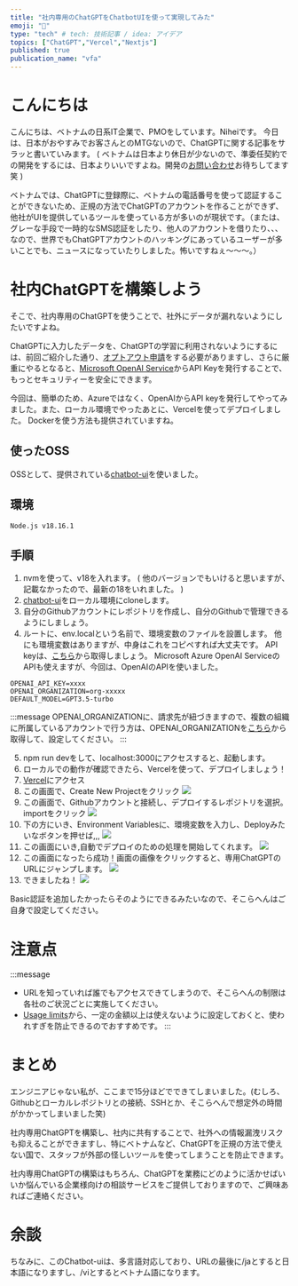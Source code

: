 ```yaml
---
title: "社内専用のChatGPTをChatbotUIを使って実現してみた"
emoji: "👻"
type: "tech" # tech: 技術記事 / idea: アイデア
topics: ["ChatGPT","Vercel","Nextjs"]
published: true
publication_name: "vfa"
---
```


# こんにちは
こんにちは、ベトナムの日系IT企業で、PMOをしています。Niheiです。
今日は、日本がおやすみでお客さんとのMTGないので、ChatGPTに関する記事をサラッと書いていみます。
( ベトナムは日本より休日が少ないので、準委任契約での開発をするには、日本よりいいですよね。開発の[お問い合わせ](https://www.vitalify.asia/)お待ちしてます 笑 )

ベトナムでは、ChatGPTに登録際に、ベトナムの電話番号を使って認証することができないため、正規の方法でChatGPTのアカウントを作ることができず、他社がUIを提供しているツールを使っている方が多いのが現状です。（または、グレーな手段で一時的なSMS認証をしたり、他人のアカウントを借りたり、、、なので、世界でもChatGPTアカウントのハッキングにあっているユーザーが多いことでも、ニュースになっていたりしました。怖いですねぇ〜〜〜。）

# 社内ChatGPTを構築しよう
そこで、社内専用のChatGPTを使うことで、社外にデータが漏れないようにしたいですよね。

ChatGPTに入力したデータを、ChatGPTの学習に利用されないようにするには、前回ご紹介した通り、[オプトアウト申請](https://zenn.dev/vfa/articles/7b18deeb385e41)をする必要がありますし、さらに厳重にやるとなると、[Microsoft OpenAI Service](https://azure.microsoft.com/en-us/products/cognitive-services/openai-service)からAPI Keyを発行することで、もっとセキュリティーを安全にできます。

今回は、簡単のため、Azureではなく、OpenAIからAPI keyを発行してやってみました。また、ローカル環境でやったあとに、Vercelを使ってデプロイしました。
Dockerを使う方法も提供されていますね。

## 使ったOSS

OSSとして、提供されている[chatbot-ui](https://github.com/mckaywrigley/chatbot-ui)を使いました。

## 環境
```
Node.js v18.16.1
```

## 手順

1. nvmを使って、v18を入れます。
( 他のバージョンでもいけると思いますが、記載なかったので、最新の18をいれました。 )
2. [chatbot-ui](https://github.com/mckaywrigley/chatbot-ui)をローカル環境にcloneします。
3. 自分のGithubアカウントにレポジトリを作成し、自分のGithubで管理できるようにしましょう。
4. ルートに、env.localという名前で、環境変数のファイルを設置します。
他にも環境変数はありますが、中身はこれをコピペすれば大丈夫です。
API keyは、[こちら](https://platform.openai.com/account/api-keys)から取得しましょう。
Microsoft Azure OpenAI ServiceのAPIも使えますが、今回は、OpenAIのAPIを使いました。
```plain:env.local
OPENAI_API_KEY=xxxx
OPENAI_ORGANIZATION=org-xxxxx
DEFAULT_MODEL=GPT3.5-turbo
```

:::message
OPENAI_ORGANIZATIONに、請求先が紐づきますので、複数の組織に所属しているアカウントで行う方は、OPENAI_ORGANIZATIONを[こちら](https://platform.openai.com/account/org-settings)から取得して、設定してください。
:::

5. npm run devをして、localhost:3000にアクセスすると、起動します。
6. ローカルでの動作が確認できたら、Vercelを使って、デプロイしましょう！
7. [Vercel](https://vercel.com/)にアクセス
8. この画面で、Create New Projectをクリック
![](https://storage.googleapis.com/zenn-user-upload/9e6eef21c00a-20230721.png)
9. この画面で、Githubアカウントと接続し、デプロイするレポジトリを選択。importをクリック
![](https://storage.googleapis.com/zenn-user-upload/b7e0d10ce1f0-20230721.png)
10. 下の方にいき、Environment Variablesに、環境変数を入力し、Deployみたいなボタンを押せば,,,
![](https://storage.googleapis.com/zenn-user-upload/9d570e49a6cf-20230721.png)
11. この画面にいき,自動でデプロイのための処理を開始してくれます。
![](https://storage.googleapis.com/zenn-user-upload/2dd397be05f5-20230721.png)
12. この画面になったら成功！画面の画像をクリックすると、専用ChatGPTのURLにジャンプします。
![](https://storage.googleapis.com/zenn-user-upload/35048a1a241c-20230721.png)
13. できましたね！
![](https://storage.googleapis.com/zenn-user-upload/fa795e147e86-20230721.png)

Basic認証を追加したかったらそのようにできるみたいなので、そこらへんはご自身で設定してください。

# 注意点
:::message
- URLを知っていれば誰でもアクセスできてしまうので、そこらへんの制限は各社のご状況ごとに実施してください。
- [Usage limits](https://platform.openai.com/account/billing/limits)から、一定の金額以上は使えないように設定しておくと、使われすぎを防止できるのでおすすめです。
:::

# まとめ
エンジニアじゃない私が、ここまで15分ほどでできてしまいました。(むしろ、Githubとローカルレポジトリとの接続、SSHとか、そこらへんで想定外の時間がかかってしまいました笑)

社内専用ChatGPTを構築し、社内に共有することで、社外への情報漏洩リスクも抑えることができますし、特にベトナムなど、ChatGPTを正規の方法で使えない国で、スタッフが外部の怪しいツールを使ってしまうことを防止できます。

社内専用ChatGPTの構築はもちろん、ChatGPTを業務にどのように活かせばいいか悩んでいる企業様向けの相談サービスをご提供しておりますので、ご興味あればご連絡ください。

# 余談
ちなみに、このChatbot-uiは、多言語対応しており、URLの最後に/jaとすると日本語になりますし、/viとするとベトナム語になります。
